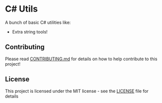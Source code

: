 # C# Utils
 A bunch of basic C# utilities like:
 - Extra string tools!

## Contributing
Please read [CONTRIBUTING.md](CONTRIBUTING.md) for details on how to help contribute to this project!

## License
This project is licensed under the MIT license - see the [LICENSE](LICENSE) file for details